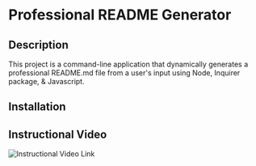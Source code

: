 # Professional README Generator

## Description

This project is a command-line application that dynamically generates a professional README.md file from a user's input using Node, Inquirer package, & Javascript.

## Installation

## Instructional Video

![Instructional Video Link](link)
